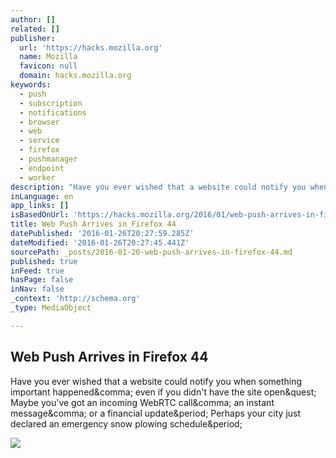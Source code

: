 ```yaml
---
author: []
related: []
publisher:
  url: 'https://hacks.mozilla.org'
  name: Mozilla
  favicon: null
  domain: hacks.mozilla.org
keywords:
  - push
  - subscription
  - notifications
  - browser
  - web
  - service
  - firefox
  - pushmanager
  - endpoint
  - worker
description: "Have you ever wished that a website could notify you when something important happened, even if you didn't have the site open? Maybe you've got an incoming WebRTC call, an instant message, or a financial update. Perhaps your city just declared an emergency snow plowing schedule."
inLanguage: en
app_links: []
isBasedOnUrl: 'https://hacks.mozilla.org/2016/01/web-push-arrives-in-firefox-44/'
title: Web Push Arrives in Firefox 44
datePublished: '2016-01-26T20:27:59.285Z'
dateModified: '2016-01-26T20:27:45.441Z'
sourcePath: _posts/2016-01-26-web-push-arrives-in-firefox-44.md
published: true
inFeed: true
hasPage: false
inNav: false
_context: 'http://schema.org'
_type: MediaObject

---
```

<article style=""><h1>Web Push Arrives in Firefox 44</h1><p>Have you ever wished that a website could notify you when something important happened&amp;comma; even if you didn't have the site open&amp;quest; Maybe you've got an incoming WebRTC call&amp;comma; an instant message&amp;comma; or a financial update&amp;period; Perhaps your city just declared an emergency snow plowing schedule&amp;period;</p><img src="https://2r4s9p1yi1fa2jd7j43zph8r-wpengine.netdna-ssl.com/files/2016/01/Screen-Shot-2016-01-25-at-00.23.03-500x232.png" /></article>